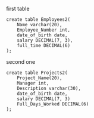 first table

	create table Employees2(
	    Name varchar(20),
	    Employee_Number int,
	    date_of_birth date,
	    salary DECIMAL(7, 3),
	    full_time DECIMAL(6)
	);


second one

	create table Projects2(
		Project_Name(20),
		Manager int,
		Description varchar(30),
		date_of_birth date,
		salary DECIMAL(7, 3)
		Full_Days_Worked DECIMAL(6)
	);
